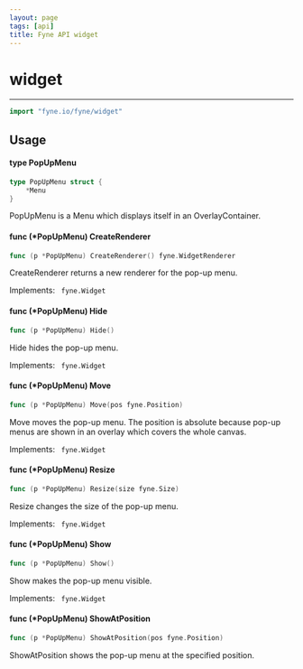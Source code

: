 ```yaml
---
layout: page
tags: [api]
title: Fyne API widget
---
```


# widget
---
```go
import "fyne.io/fyne/widget"
```

## Usage

#### type PopUpMenu

```go
type PopUpMenu struct {
	*Menu
}
```

PopUpMenu is a Menu which displays itself in an OverlayContainer.

#### func (*PopUpMenu) CreateRenderer

```go
func (p *PopUpMenu) CreateRenderer() fyne.WidgetRenderer
```
CreateRenderer returns a new renderer for the pop-up menu.

<div class="implements">Implements: <code> fyne.Widget</code></div>

#### func (*PopUpMenu) Hide

```go
func (p *PopUpMenu) Hide()
```
Hide hides the pop-up menu.

<div class="implements">Implements: <code> fyne.Widget</code></div>

#### func (*PopUpMenu) Move

```go
func (p *PopUpMenu) Move(pos fyne.Position)
```
Move moves the pop-up menu. The position is absolute because pop-up menus are shown in an overlay which covers the whole canvas.

<div class="implements">Implements: <code> fyne.Widget</code></div>

#### func (*PopUpMenu) Resize

```go
func (p *PopUpMenu) Resize(size fyne.Size)
```
Resize changes the size of the pop-up menu.

<div class="implements">Implements: <code> fyne.Widget</code></div>

#### func (*PopUpMenu) Show

```go
func (p *PopUpMenu) Show()
```
Show makes the pop-up menu visible.

<div class="implements">Implements: <code> fyne.Widget</code></div>

#### func (*PopUpMenu) ShowAtPosition

```go
func (p *PopUpMenu) ShowAtPosition(pos fyne.Position)
```
ShowAtPosition shows the pop-up menu at the specified position.
